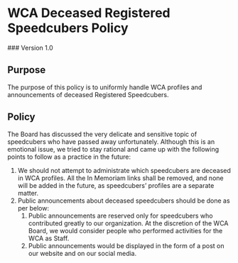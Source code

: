 # WCA Deceased Registered Speedcubers Policy
<div class="version">
### Version 1.0
</div>

## Purpose
The purpose of this policy is to uniformly handle WCA profiles and announcements of deceased Registered Speedcubers.

## Policy
The Board has discussed the very delicate and sensitive topic of speedcubers who have passed away unfortunately. Although this is an emotional issue, we tried to stay rational and came up with the following points to follow as a practice in the future:

1. We should not attempt to administrate which speedcubers are deceased in WCA profiles. All the In Memoriam links shall be removed, and none will be added in the future, as speedcubers’ profiles are a separate matter.
2. Public announcements about deceased speedcubers should be done as per below:
   1. Public announcements are reserved only for speedcubers who contributed greatly to our organization. At the discretion of the WCA Board, we would consider people who performed activities for the WCA as Staff.
   2. Public announcements would be displayed in the form of a post on our website and on our social media.
